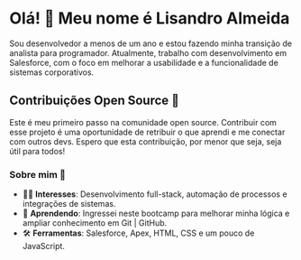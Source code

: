 # Olá! 👋 Meu nome é Lisandro Almeida

Sou desenvolvedor a menos de um ano e estou fazendo minha transição de analista para programador. 
Atualmente, trabalho com desenvolvimento em Salesforce, com o foco em melhorar a usabilidade e a funcionalidade de sistemas corporativos.

## Contribuições Open Source 🚀

Este é meu primeiro passo na comunidade open source. Contribuir com esse projeto é uma oportunidade de retribuir o que aprendi e me conectar com outros devs. 
Espero que esta contribuição, por menor que seja, seja útil para todos!

### Sobre mim 🌱

- 🧑‍💻 **Interesses**: Desenvolvimento full-stack, automação de processos e integrações de sistemas.
- 📖   **Aprendendo**: Ingressei neste bootcamp para melhorar minha lógica e ampliar conhecimento em Git | GitHub.
- 🛠️  **Ferramentas**: Salesforce, Apex, HTML, CSS e um pouco de JavaScript.
